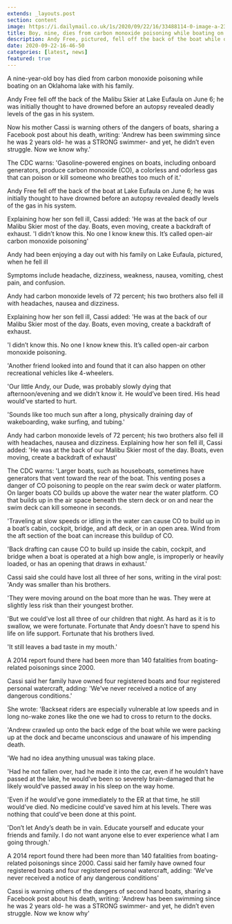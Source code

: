 ```yaml
---
extends: _layouts.post
section: content
image: https://i.dailymail.co.uk/1s/2020/09/22/16/33488114-0-image-a-23_1600789141277.jpg 
title: Boy, nine, dies from carbon monoxide poisoning while boating on Oklahoma lake 
description: Andy Free, pictured, fell off the back of the boat while out at Lake Eufaula on June 6. He was initially thought to have drowned before an autopsy revealed deadly levels of the gas in his system. 
date: 2020-09-22-16-46-50 
categories: [latest, news] 
featured: true 
--- 
```

A nine-year-old boy has died from carbon monoxide poisoning while boating on an Oklahoma lake with his family. 

Andy Free fell off the back of the Malibu Skier at Lake Eufaula on June 6; he was initially thought to have drowned before an autopsy revealed deadly levels of the gas in his system. 

Now his mother Cassi is warning others of the dangers of boats, sharing a Facebook post about his death, writing: 'Andrew has been swimming since he was 2 years old- he was a STRONG swimmer- and yet, he didn’t even struggle. Now we know why.'  

The CDC warns: 'Gasoline-powered engines on boats, including onboard generators, produce carbon monoxide (CO), a colorless and odorless gas that can poison or kill someone who breathes too much of it.'

Andy Free fell off the back of the boat at Lake Eufaula on June 6; he was initially thought to have drowned before an autopsy revealed deadly levels of the gas in his system.

Explaining how her son fell ill, Cassi added: 'He was at the back of our Malibu Skier most of the day. Boats, even moving, create a backdraft of exhaust. 'I didn’t know this. No one I know knew this. It’s called open-air carbon monoxide poisoning'

Andy had been enjoying a day out with his family on Lake Eufaula, pictured, when he fell ill 

Symptoms include headache, dizziness, weakness, nausea, vomiting, chest pain, and confusion.

Andy had carbon monoxide levels of 72 percent; his two brothers also fell ill with headaches, nausea and dizziness.  

Explaining how her son fell ill, Cassi added: 'He was at the back of our Malibu Skier most of the day. Boats, even moving, create a backdraft of exhaust.

'I didn’t know this. No one I know knew this. It’s called open-air carbon monoxide poisoning. 

'Another friend looked into and found that it can also happen on other recreational vehicles like 4-wheelers. 

'Our little Andy, our Dude, was probably slowly dying that afternoon/evening and we didn’t know it. He would’ve been tired. His head would’ve started to hurt. 

'Sounds like too much sun after a long, physically draining day of wakeboarding, wake surfing, and tubing.' 

Andy had carbon monoxide levels of 72 percent; his two brothers also fell ill with headaches, nausea and dizziness. Explaining how her son fell ill, Cassi added: 'He was at the back of our Malibu Skier most of the day. Boats, even moving, create a backdraft of exhaust'

The CDC warns: 'Larger boats, such as houseboats, sometimes have generators that vent toward the rear of the boat. This venting poses a danger of CO poisoning to people on the rear swim deck or water platform. On larger boats CO builds up above the water near the water platform. CO that builds up in the air space beneath the stern deck or on and near the swim deck can kill someone in seconds.

'Traveling at slow speeds or idling in the water can cause CO to build up in a boat’s cabin, cockpit, bridge, and aft deck, or in an open area. Wind from the aft section of the boat can increase this buildup of CO.

'Back drafting can cause CO to build up inside the cabin, cockpit, and bridge when a boat is operated at a high bow angle, is improperly or heavily loaded, or has an opening that draws in exhaust.' 

Cassi said she could have lost all three of her sons, writing in the viral post: 'Andy was smaller than his brothers. 

'They were moving around on the boat more than he was. They were at slightly less risk than their youngest brother.

'But we could’ve lost all three of our children that night. As hard as it is to swallow, we were fortunate. Fortunate that Andy doesn’t have to spend his life on life support. Fortunate that his brothers lived.

'It still leaves a bad taste in my mouth.' 

A 2014 report found there had been more than 140 fatalities from boating-related poisonings since 2000. 

Cassi said her family have owned four registered boats and four registered personal watercraft, adding: 'We’ve never received a notice of any dangerous conditions.'

She wrote: 'Backseat riders are especially vulnerable at low speeds and in long no-wake zones like the one we had to cross to return to the docks.

'Andrew crawled up onto the back edge of the boat while we were packing up at the dock and became unconscious and unaware of his impending death. 

'We had no idea anything unusual was taking place. 

'Had he not fallen over, had he made it into the car, even if he wouldn’t have passed at the lake, he would’ve been so severely brain-damaged that he likely would’ve passed away in his sleep on the way home. 

'Even if he would’ve gone immediately to the ER at that time, he still would’ve died. No medicine could’ve saved him at his levels. There was nothing that could’ve been done at this point.   

'Don’t let Andy’s death be in vain. Educate yourself and educate your friends and family. I do not want anyone else to ever experience what I am going through.'  

A 2014 report found there had been more than 140 fatalities from boating-related poisonings since 2000. Cassi said her family have owned four registered boats and four registered personal watercraft, adding: 'We’ve never received a notice of any dangerous conditions'

Cassi is warning others of the dangers of second hand boats, sharing a Facebook post about his death, writing: 'Andrew has been swimming since he was 2 years old- he was a STRONG swimmer- and yet, he didn’t even struggle. Now we know why'

